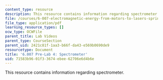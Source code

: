 ```yaml
---
content_type: resource
description: This resource contains information regarding spectrometer.
file: /courses/6-007-electromagnetic-energy-from-motors-to-lasers-spring-2011/71583b9601f33674ebee62706e6d4b6e_MIT6_007S11_lab4_pre.pdf
file_type: application/pdf
learning_resource_types: []
ocw_type: OCWFile
parent_title: Lab Videos
parent_type: CourseSection
parent_uid: 2421c81f-1aa3-b66f-da43-e569b0690de9
resourcetype: Document
title: '6.007 Pre-Lab 4: Spectrometer'
uid: 71583b96-01f3-3674-ebee-62706e6d4b6e
---
```

This resource contains information regarding spectrometer.

